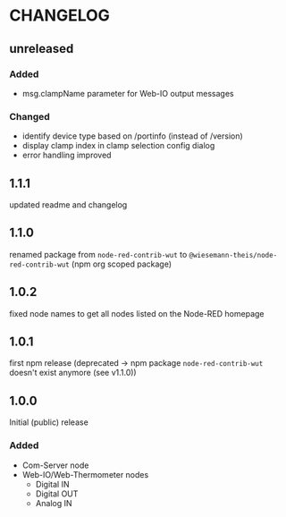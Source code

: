 # CHANGELOG

## unreleased

### Added

- msg.clampName parameter for Web-IO output messages

### Changed

- identify device type based on /portinfo (instead of /version)
- display clamp index in clamp selection config dialog
- error handling improved

## 1.1.1

updated readme and changelog

## 1.1.0

renamed package from `node-red-contrib-wut` to `@wiesemann-theis/node-red-contrib-wut` (npm org scoped package)

## 1.0.2

fixed node names to get all nodes listed on the Node-RED homepage

## 1.0.1

first npm release (deprecated -> npm package `node-red-contrib-wut` doesn't exist anymore (see v1.1.0))

## 1.0.0

Initial (public) release

### Added

- Com-Server node
- Web-IO/Web-Thermometer nodes
    - Digital IN
    - Digital OUT
    - Analog IN
